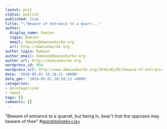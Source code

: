 ```yaml
---
layout: post
status: publish
published: true
title: "\"Beware of entrance to a quarr..."
author:
  display_name: Damien
  login: Damien
  email: damien@damienburke.org
  url: http://damienburke.org
author_login: Damien
author_email: damien@damienburke.org
author_url: http://damienburke.org
wordpress_id: 654
wordpress_url: http://www.damienburke.org/2010/05/01/beware-of-entrance-to-a-quarr/
date: '2010-05-01 15:18:11 +0000'
date_gmt: '2010-05-01 20:18:11 +0000'
categories:
- Uncategorized
- tweet
tags: []
comments: []
---
```

<p>"Beware of entrance to a quarrel, but being in, bear't that the opposed may beware of thee" #<a href="http:&#47;&#47;search.twitter.com&#47;search?q=%23wordstoliveby" class="aktt_hashtag">wordstoliveby<&#47;a></p>
